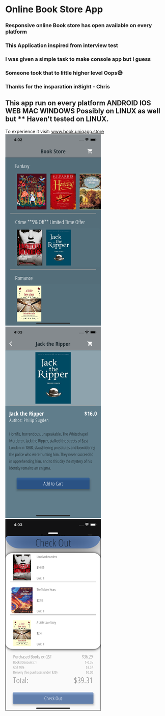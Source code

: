 # Online Book Store App

### Responsive online Book store has open available on every platform<br>
### This Application inspired from interview test<br>
### I was given a simple task to make console app but I guess<br>
### Someone took that to little higher level Oops😅<br>
### Thanks for the insparation inSight - Chris<br>

## This app run on every platform ANDROID IOS WEB MAC WINDOWS Possibly on LINUX as well but ** Haven't tested on LINUX.
To experience it visit:  www.book.uniqapp.store
<br>
    <img src="shot/1.png" alt="Screenshot" width="300" height="600">
    <img src="shot/2.png" alt="Screenshot" width="300" height="600">
    <img src="shot/3.png" alt="Screenshot" width="300" height="600">
